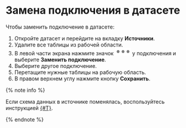 # Замена подключения в датасете

Чтобы заменить подключение в датасете:

1. Откройте датасет и перейдите на вкладку **Источники**.
1. Удалите все таблицы из рабочей области.
1. В левой части экрана нажмите значок ![image](../../_assets/datalens/horizontal-ellipsis.svg) у подключения и выберите **Заменить подключение**.
1. Выберите другое подключение.
1. Перетащите нужные таблицы на рабочую область.
1. В правом верхнем углу нажмите кнопку **Сохранить**.

{% note info %}

Если схема данных в источнике поменялась, воспользуйтесь инструкцией [{#T}](./update-field.md).

{% endnote %}
